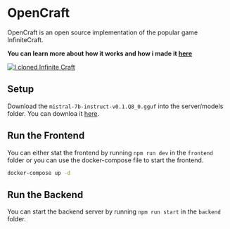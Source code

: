 # OpenCraft

OpenCraft is an open source implementation of the popular game InfiniteCraft. 

**You can learn more about how it works and how i made it [here](http://www.youtube.com/watch?v=u2zZJ5hZdt0)**

[![I cloned Infinite Craft](http://img.youtube.com/vi/u2zZJ5hZdt0/0.jpg)](http://www.youtube.com/watch?v=u2zZJ5hZdt0 'I cloned Infinite Craft')


## Setup

Download the `mistral-7b-instruct-v0.1.Q8_0.gguf` into the server/models folder. You can downloa it [here](https://huggingface.co/TheBloke/Mistral-7B-Instruct-v0.1-GGUF/tree/main).

## Run the Frontend

You can either stat the frontend by running `npm run dev` in the `frontend` folder or you can use the docker-compose file to start the frontend.

```bash
docker-compose up -d
```

## Run the Backend

You can start the backend server by running `npm run start` in the `backend` folder.

